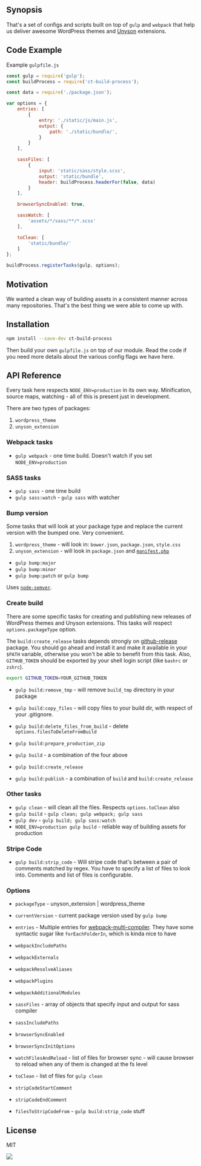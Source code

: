 ## Synopsis

That's a set of configs and scripts built on top of `gulp` and `webpack`
that help us deliver awesome WordPress themes and
[Unyson](http://manual.unyson.io) extensions.

## Code Example

Example `gulpfile.js`

```javascript
const gulp = require('gulp');
const buildProcess = require('ct-build-process');

const data = require('./package.json');

var options = {
	entries: [
		{
			entry: './static/js/main.js',
			output: {
				path: './static/bundle/',
			}
		}
	],

	sassFiles: [
		{
			input: 'static/sass/style.scss',
			output: 'static/bundle',
			header: buildProcess.headerFor(false, data)
		}
	],

	browserSyncEnabled: true,

	sassWatch: [
		'assets/*/sass/**/*.scss'
	],

	toClean: [
		'static/bundle/'
	]
};

buildProcess.registerTasks(gulp, options);
```

## Motivation

We wanted a clean way of building assets in a consistent manner across many
repositories. That's the best thing we were able to come up with.

## Installation

```bash
npm install --save-dev ct-build-process
```

Then build your own `gulpfile.js` on top of our module. Read the code if you
need more details about the various config flags we have here.

## API Reference

Every task here respects `NODE_ENV=production` in its own way. Minification,
source maps, watching - all of this is present just in development.

There are two types of packages:

1. `wordpress_theme`
2. `unyson_extension`

### Webpack tasks

* `gulp webpack` - one time build. Doesn't watch if you set `NODE_ENV=production`

### SASS tasks

* `gulp sass` - one time build
* `gulp sass:watch` - `gulp sass` with watcher

### Bump version

Some tasks that will look at your package type and replace the current version
with the bumped one. Very convenient.

1. `wordpress_theme` - will look in: `bower.json`, `package.json`, `style.css`
2. `unyson_extension` - will look in `package.json` and [`manifest.php`](http://manual.unyson.io/en/latest/manifest/extension.html#content)

* `gulp bump:major`
* `gulp bump:minor`
* `gulp bump:patch` or `gulp bump`

Uses [`node-semver`](https://github.com/npm/node-semver).

### Create build

There are some specific tasks for creating and publishing new releases of
WordPress themes and Unyson extensions. This tasks will respect `options.packageType`
option.

The `build:create_release` tasks depends strongly on [github-release](https://github.com/aktau/github-release)
package. You should go ahead and install it and make it available in your `$PATH`
variable, otherwise you won't be able to benefit from this task. Also, 
`GITHUB_TOKEN` should be exported by your shell login script (like `bashrc` or `zshrc`).

```bash
export GITHUB_TOKEN=YOUR_GITHUB_TOKEN
```

* `gulp build:remove_tmp` - will remove `build_tmp` directory in your package
* `gulp build:copy_files` - will copy files to your build dir, with respect of your .gitignore.
* `gulp build:delete_files_from_build` - delete `options.filesToDeleteFromBuild`
* `gulp build:prepare_production_zip`
* `gulp build` - a combination of the four above
* `gulp build:create_release`

* `gulp build:publish` - a combination of `build` and `build:create_release`

### Other tasks

* `gulp clean` - will clean all the files. Respects `options.toClean` also
* `gulp build` - `gulp clean; gulp webpack; gulp sass`
* `gulp dev` - `gulp build; gulp sass:watch`
* `NODE_ENV=production gulp build` - reliable way of building assets for production

### Stripe Code

* `gulp build:strip_code` - Will stripe code that's between a pair of comments matched
by regex. You have to specify a list of files to look into. Comments and list of
files is configurable.

### Options

* `packageType` - unyson_extension | wordpress_theme
* `currentVersion` - current package version used by `gulp bump`
* `entries` - Multiple entries for [webpack-multi-compiler](https://github.com/webpack/webpack/tree/master/examples/multi-compiler). They have some syntactic sugar like
  `forEachFolderIn`, which is kinda nice to have
* `webpackIncludePaths`
* `webpackExternals`
* `webpackResolveAliases`
* `webpackPlugins`
* `webpackAdditionalModules`

* `sassFiles` - array of objects that specify input and output for sass compiler
* `sassIncludePaths`
* `browserSyncEnabled`
* `browserSyncInitOptions`
* `watchFilesAndReload` - list of files for browser sync - will cause browser to reload when any of them is changed at the fs level

* `toClean` - list of files for `gulp clean`

* `stripCodeStartComment`
* `stripCodeEndComment`
* `filesToStripCodeFrom` - `gulp build:strip_code` stuff

## License

MIT

![](https://avatars0.githubusercontent.com/u/20202907?v=3&s=200)

